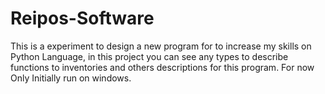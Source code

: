 # Reipos-Software
This is a experiment to design a new program for to increase my skills on Python Language, in this project you can see any types to describe functions to inventories and others descriptions for this program. For now Only Initially run on windows.  
